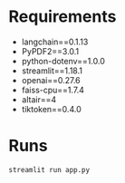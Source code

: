 # Requirements
* langchain==0.1.13  
* PyPDF2==3.0.1  
* python-dotenv==1.0.0  
* streamlit==1.18.1  
* openai==0.27.6  
* faiss-cpu==1.7.4  
* altair==4  
* tiktoken==0.4.0  

# Runs
```python
streamlit run app.py
```
